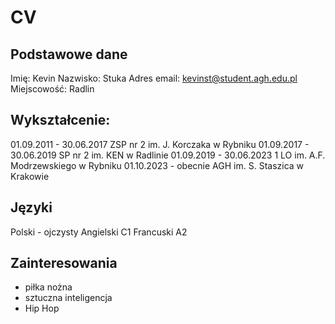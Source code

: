 # CV
## Podstawowe dane
Imię: Kevin
Nazwisko: Stuka
Adres email: kevinst@student.agh.edu.pl
Miejscowość: Radlin
## Wykształcenie:
01.09.2011 - 30.06.2017 ZSP nr 2 im. J. Korczaka w Rybniku
01.09.2017 - 30.06.2019 SP nr 2 im. KEN w Radlinie
01.09.2019 - 30.06.2023 1 LO im. A.F. Modrzewskiego w Rybniku
01.10.2023 - obecnie AGH im. S. Staszica w Krakowie
## Języki
Polski - ojczysty
Angielski C1
Francuski A2
## Zainteresowania
- piłka nożna
- sztuczna inteligencja
- Hip Hop
